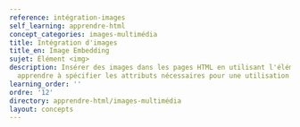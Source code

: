 ```yaml
---
reference: intégration-images
self_learning: apprendre-html
concept_categories: images-multimédia
title: Intégration d'images
title_en: Image Embedding
sujet: Élément <img>
description: Insérer des images dans les pages HTML en utilisant l'élément <img> et
  apprendre à spécifier les attributs nécessaires pour une utilisation optimale.
learning_order: ''
ordre: '12'
directory: apprendre-html/images-multimédia
layout: concepts
---
```

